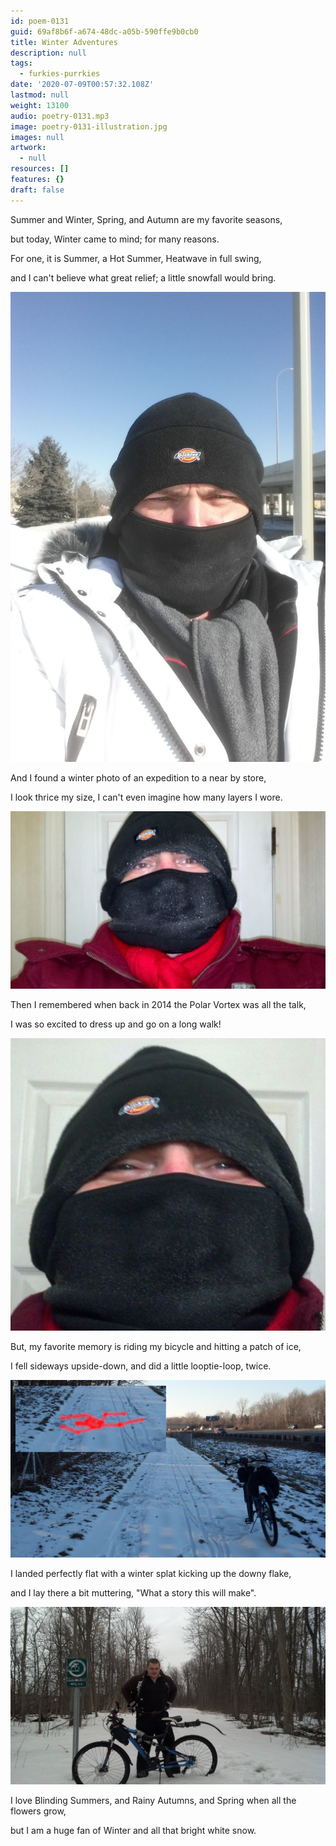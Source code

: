 ```yaml
---
id: poem-0131
guid: 69af8b6f-a674-48dc-a05b-590ffe9b0cb0
title: Winter Adventures
description: null
tags:
  - furkies-purrkies
date: '2020-07-09T00:57:32.108Z'
lastmod: null
weight: 13100
audio: poetry-0131.mp3
image: poetry-0131-illustration.jpg
images: null
artwork:
  - null
resources: []
features: {}
draft: false
---
```


Summer and Winter, Spring, and Autumn are my favorite seasons,

but today, Winter came to mind; for many reasons.

For one, it is Summer, a Hot Summer, Heatwave in full swing,

and I can't believe what great relief; a little snowfall would bring.

![Walk](files/poetry-0131-walk.jpg)

And I found a winter photo of an expedition to a near by store,

I look thrice my size, I can't even imagine how many layers I wore.

![Icycle](files/poetry-0131-icycle.jpg)

Then I remembered when back in 2014 the Polar Vortex was all the talk,

I was so excited to dress up and go on a long walk!

![Smile](files/poetry-0131-icycle-smile.jpg)

But, my favorite memory is riding my bicycle and hitting a patch of ice,

I fell sideways upside-down, and did a little looptie-loop, twice.

![Fall](files/poetry-0131-fall.jpg)

I landed perfectly flat with a winter splat kicking up the downy flake,

and I lay there a bit muttering, "What a story this will make".

![The End](files/poetry-0131-the-end.jpg)

I love Blinding Summers, and Rainy Autumns, and Spring when all the flowers grow,

but I am a huge fan of Winter and all that bright white snow.
